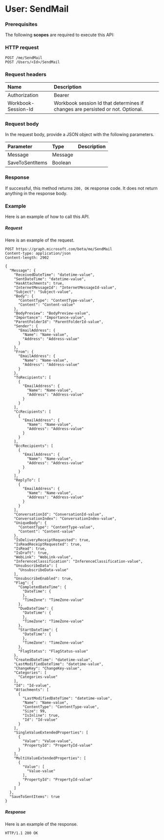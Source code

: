 # User: SendMail


### Prerequisites
The following **scopes** are required to execute this API: 
### HTTP request
<!-- { "blockType": "ignored" } -->
```http
POST /me/SendMail
POST /Users/<Id>/SendMail

```
### Request headers
| Name       | Description|
|:---------------|:----------|
| Authorization  | Bearer <code>|
| Workbook-Session-Id  | Workbook session Id that determines if changes are persisted or not. Optional.|

### Request body
In the request body, provide a JSON object with the following parameters.

| Parameter	   | Type	|Description|
|:---------------|:--------|:----------|
|Message|Message||
|SaveToSentItems|Boolean||

### Response
If successful, this method returns `200, OK` response code. It does not return anything in the response body.

### Example
Here is an example of how to call this API.
##### Request
Here is an example of the request.
<!-- {
  "blockType": "request",
  "name": "user_sendmail"
}-->
```http
POST https://graph.microsoft.com/beta/me/SendMail
Content-type: application/json
Content-length: 2902

{
  "Message": {
    "ReceivedDateTime": "datetime-value",
    "SentDateTime": "datetime-value",
    "HasAttachments": true,
    "InternetMessageId": "InternetMessageId-value",
    "Subject": "Subject-value",
    "Body": {
      "ContentType": "ContentType-value",
      "Content": "Content-value"
    },
    "BodyPreview": "BodyPreview-value",
    "Importance": "Importance-value",
    "ParentFolderId": "ParentFolderId-value",
    "Sender": {
      "EmailAddress": {
        "Name": "Name-value",
        "Address": "Address-value"
      }
    },
    "From": {
      "EmailAddress": {
        "Name": "Name-value",
        "Address": "Address-value"
      }
    },
    "ToRecipients": [
      {
        "EmailAddress": {
          "Name": "Name-value",
          "Address": "Address-value"
        }
      }
    ],
    "CcRecipients": [
      {
        "EmailAddress": {
          "Name": "Name-value",
          "Address": "Address-value"
        }
      }
    ],
    "BccRecipients": [
      {
        "EmailAddress": {
          "Name": "Name-value",
          "Address": "Address-value"
        }
      }
    ],
    "ReplyTo": [
      {
        "EmailAddress": {
          "Name": "Name-value",
          "Address": "Address-value"
        }
      }
    ],
    "ConversationId": "ConversationId-value",
    "ConversationIndex": "ConversationIndex-value",
    "UniqueBody": {
      "ContentType": "ContentType-value",
      "Content": "Content-value"
    },
    "IsDeliveryReceiptRequested": true,
    "IsReadReceiptRequested": true,
    "IsRead": true,
    "IsDraft": true,
    "WebLink": "WebLink-value",
    "InferenceClassification": "InferenceClassification-value",
    "UnsubscribeData": [
      "UnsubscribeData-value"
    ],
    "UnsubscribeEnabled": true,
    "Flag": {
      "CompletedDateTime": {
        "DateTime": {
        },
        "TimeZone": "TimeZone-value"
      },
      "DueDateTime": {
        "DateTime": {
        },
        "TimeZone": "TimeZone-value"
      },
      "StartDateTime": {
        "DateTime": {
        },
        "TimeZone": "TimeZone-value"
      },
      "FlagStatus": "FlagStatus-value"
    },
    "CreatedDateTime": "datetime-value",
    "LastModifiedDateTime": "datetime-value",
    "ChangeKey": "ChangeKey-value",
    "Categories": [
      "Categories-value"
    ],
    "Id": "Id-value",
    "Attachments": [
      {
        "LastModifiedDateTime": "datetime-value",
        "Name": "Name-value",
        "ContentType": "ContentType-value",
        "Size": 99,
        "IsInline": true,
        "Id": "Id-value"
      }
    ],
    "SingleValueExtendedProperties": [
      {
        "Value": "Value-value",
        "PropertyId": "PropertyId-value"
      }
    ],
    "MultiValueExtendedProperties": [
      {
        "Value": [
          "Value-value"
        ],
        "PropertyId": "PropertyId-value"
      }
    ]
  },
  "SaveToSentItems": true
}
```

##### Response
Here is an example of the response. 
<!-- {
  "blockType": "response",
  "truncated": true,
  "@odata.type": "microsoft.graph.None"
} -->
```http
HTTP/1.1 200 OK
```

<!-- uuid: 8fcb5dbc-d5aa-4681-8e31-b001d5168d79
2015-10-25 14:57:30 UTC -->
<!-- {
  "type": "#page.annotation",
  "description": "User: SendMail",
  "keywords": "",
  "section": "documentation",
  "tocPath": ""
}-->